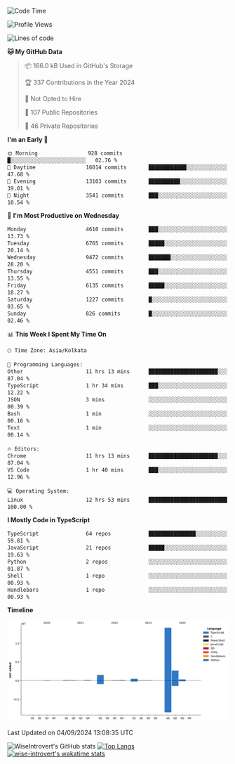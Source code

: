 <!--START_SECTION:waka-->
![Code Time](http://img.shields.io/badge/Code%20Time-1%2C568%20hrs%2059%20mins-blue)

![Profile Views](http://img.shields.io/badge/Profile%20Views-0-blue)

![Lines of code](https://img.shields.io/badge/From%20Hello%20World%20I%27ve%20Written-19.8%20million%20lines%20of%20code-blue)

**🐱 My GitHub Data** 

> 📦 166.0 kB Used in GitHub's Storage 
 > 
> 🏆 337 Contributions in the Year 2024
 > 
> 🚫 Not Opted to Hire
 > 
> 📜 107 Public Repositories 
 > 
> 🔑 46 Private Repositories 
 > 
**I'm an Early 🐤** 

```text
🌞 Morning                928 commits         █░░░░░░░░░░░░░░░░░░░░░░░░   02.76 % 
🌆 Daytime                16014 commits       ████████████░░░░░░░░░░░░░   47.68 % 
🌃 Evening                13103 commits       ██████████░░░░░░░░░░░░░░░   39.01 % 
🌙 Night                  3541 commits        ███░░░░░░░░░░░░░░░░░░░░░░   10.54 % 
```
📅 **I'm Most Productive on Wednesday** 

```text
Monday                   4610 commits        ███░░░░░░░░░░░░░░░░░░░░░░   13.73 % 
Tuesday                  6765 commits        █████░░░░░░░░░░░░░░░░░░░░   20.14 % 
Wednesday                9472 commits        ███████░░░░░░░░░░░░░░░░░░   28.20 % 
Thursday                 4551 commits        ███░░░░░░░░░░░░░░░░░░░░░░   13.55 % 
Friday                   6135 commits        █████░░░░░░░░░░░░░░░░░░░░   18.27 % 
Saturday                 1227 commits        █░░░░░░░░░░░░░░░░░░░░░░░░   03.65 % 
Sunday                   826 commits         █░░░░░░░░░░░░░░░░░░░░░░░░   02.46 % 
```


📊 **This Week I Spent My Time On** 

```text
🕑︎ Time Zone: Asia/Kolkata

💬 Programming Languages: 
Other                    11 hrs 13 mins      ██████████████████████░░░   87.04 % 
TypeScript               1 hr 34 mins        ███░░░░░░░░░░░░░░░░░░░░░░   12.22 % 
JSON                     3 mins              ░░░░░░░░░░░░░░░░░░░░░░░░░   00.39 % 
Bash                     1 min               ░░░░░░░░░░░░░░░░░░░░░░░░░   00.16 % 
Text                     1 min               ░░░░░░░░░░░░░░░░░░░░░░░░░   00.14 % 

🔥 Editors: 
Chrome                   11 hrs 13 mins      ██████████████████████░░░   87.04 % 
VS Code                  1 hr 40 mins        ███░░░░░░░░░░░░░░░░░░░░░░   12.96 % 

💻 Operating System: 
Linux                    12 hrs 53 mins      █████████████████████████   100.00 % 
```

**I Mostly Code in TypeScript** 

```text
TypeScript               64 repos            ███████████████░░░░░░░░░░   59.81 % 
JavaScript               21 repos            █████░░░░░░░░░░░░░░░░░░░░   19.63 % 
Python                   2 repos             ░░░░░░░░░░░░░░░░░░░░░░░░░   01.87 % 
Shell                    1 repo              ░░░░░░░░░░░░░░░░░░░░░░░░░   00.93 % 
Handlebars               1 repo              ░░░░░░░░░░░░░░░░░░░░░░░░░   00.93 % 
```



**Timeline**

![Lines of Code chart](https://raw.githubusercontent.com/wise-introvert/wise-introvert/master/assets/bar_graph.png)


 Last Updated on 04/09/2024 13:08:35 UTC
<!--END_SECTION:waka-->

![WiseIntrovert's GitHub stats](https://github-readme-stats.vercel.app/api?username=wise-introvert&count_private=true&show_icons=true)
[![Top Langs](https://github-readme-stats.vercel.app/api/top-langs/?username=wise-introvert&langs_count=10)](https://github.com/anuraghazra/github-readme-stats)
[![wise-introvert's wakatime stats](https://github-readme-stats.vercel.app/api/wakatime?username=wiseintrovert)](https://github.com/anuraghazra/github-readme-stats)
